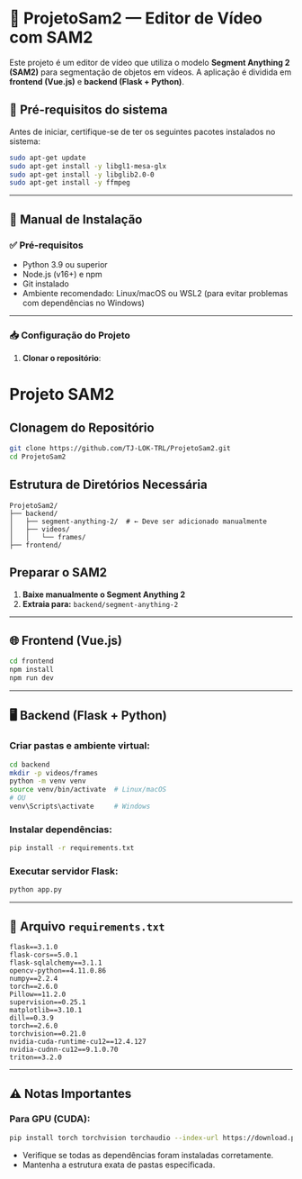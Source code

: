 # 🧠 ProjetoSam2 — Editor de Vídeo com SAM2

Este projeto é um editor de vídeo que utiliza o modelo **Segment Anything 2 (SAM2)** para segmentação de objetos em vídeos. A aplicação é dividida em **frontend (Vue.js)** e **backend (Flask + Python)**.

## 🧱 Pré-requisitos do sistema

Antes de iniciar, certifique-se de ter os seguintes pacotes instalados no sistema:

```bash
sudo apt-get update
sudo apt-get install -y libgl1-mesa-glx
sudo apt-get install -y libglib2.0-0
sudo apt-get install -y ffmpeg
```

---

## 🚀 Manual de Instalação

### ✅ Pré-requisitos
- Python 3.9 ou superior
- Node.js (v16+) e npm
- Git instalado
- Ambiente recomendado: Linux/macOS ou WSL2 (para evitar problemas com dependências no Windows)

---

### 📥 Configuração do Projeto

1. **Clonar o repositório**:

# Projeto SAM2

## Clonagem do Repositório

```bash
git clone https://github.com/TJ-LOK-TRL/ProjetoSam2.git
cd ProjetoSam2
```

## Estrutura de Diretórios Necessária

```plaintext
ProjetoSam2/
├── backend/
│   ├── segment-anything-2/  # ← Deve ser adicionado manualmente
│   ├── videos/
│   │   └── frames/
├── frontend/
```

## Preparar o SAM2

1. **Baixe manualmente o Segment Anything 2**
2. **Extraia para:** `backend/segment-anything-2`

---

## 🌐 Frontend (Vue.js)

```bash
cd frontend
npm install
npm run dev
```

---

## 🖥️ Backend (Flask + Python)

### Criar pastas e ambiente virtual:

```bash
cd backend
mkdir -p videos/frames
python -m venv venv
source venv/bin/activate  # Linux/macOS
# OU
venv\Scripts\activate     # Windows
```

### Instalar dependências:

```bash
pip install -r requirements.txt
```

### Executar servidor Flask:

```bash
python app.py
```

---

## 📝 Arquivo `requirements.txt`

```
flask==3.1.0
flask-cors==5.0.1
flask-sqlalchemy==3.1.1
opencv-python==4.11.0.86
numpy==2.2.4
torch==2.6.0
Pillow==11.2.0
supervision==0.25.1
matplotlib==3.10.1
dill==0.3.9
torch==2.6.0
torchvision==0.21.0
nvidia-cuda-runtime-cu12==12.4.127
nvidia-cudnn-cu12==9.1.0.70
triton==3.2.0
```

---

## ⚠️ Notas Importantes

### Para GPU (CUDA):

```bash
pip install torch torchvision torchaudio --index-url https://download.pytorch.org/whl/cu121
```

- Verifique se todas as dependências foram instaladas corretamente.
- Mantenha a estrutura exata de pastas especificada.
